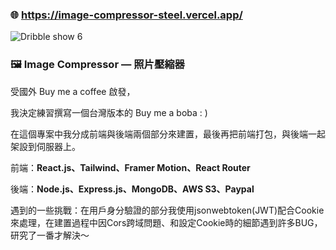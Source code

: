 ### 🌐 https://image-compressor-steel.vercel.app/


![Dribble show 6](https://github.com/Yiming-Liao/image-compressor/assets/160565489/f23a7a0c-6154-44c1-b535-b6a080a89feb)


### **🖼️ Image Compressor — 照片壓縮器**
受國外 Buy me a coffee 啟發，

我決定練習撰寫一個台灣版本的 Buy me a boba : )

在這個專案中我分成前端與後端兩個部分來建置，最後再把前端打包，與後端一起架設到伺服器上。

前端：**React.js、Tailwind、Framer Motion、React Router**

後端：**Node.js、Express.js、MongoDB、AWS S3、Paypal**

遇到的一些挑戰：在用戶身分驗證的部分我使用jsonwebtoken(JWT)配合Cookie來處理，在建置過程中因Cors跨域問題、和設定Cookie時的細節遇到許多BUG，研究了一番才解決～
